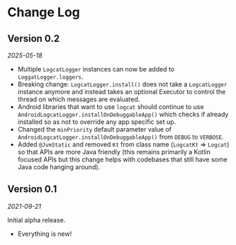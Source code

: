 Change Log
==========

Version 0.2
-------------

_2025-05-18_

* Multiple `LogcatLogger` instances can now be added to `LoggatLogger.loggers`.
* Breaking change: `LogcatLogger.install()` does not take a `LogcatLogger` instance 
anymore and instead takes an optional Executor to control the thread on which messages
are evaluated.
* Android libraries that want to use `logcat` should continue to use
`AndroidLogcatLogger.installOnDebuggableApp()` which checks if already installed so as not to
override any app specific set up.
* Changed the `minPriority` default parameter value of
`AndroidLogcatLogger.installOnDebuggableApp()` from `DEBUG` to `VERBOSE`.
* Added `@JvmStatic` and removed `Kt` from class name (`LogcatKt` => `Logcat`) so that APIs are more Java friendly (this remains primarily a Kotlin focused APIs but this change helps with codebases that still have some Java code hanging around).


Version 0.1
-------------

_2021-09-21_

Initial alpha release.

* Everything is new!

